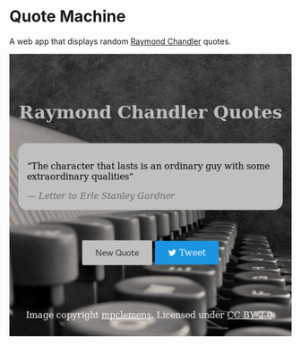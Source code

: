 # Quote Machine

A web app that displays random [Raymond Chandler](https://en.wikipedia.org/wiki/Raymond_Chandler) quotes.

![screenshot](/screenshot.jpg?raw=true)